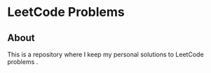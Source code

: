 # LeetCode Problems

## About

This is a repository where I keep my personal solutions to LeetCode problems .
